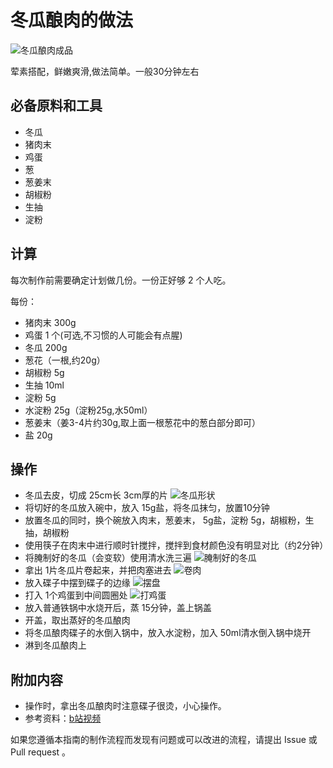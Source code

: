 # 冬瓜酿肉的做法

![冬瓜酿肉成品](./冬瓜酿肉成品.jpg)

荤素搭配，鲜嫩爽滑,做法简单。一般30分钟左右

## 必备原料和工具


- 冬瓜
- 猪肉末
- 鸡蛋
- 葱
- 葱姜末
- 胡椒粉
- 生抽
- 淀粉

## 计算

每次制作前需要确定计划做几份。一份正好够 2 个人吃。

每份：

- 猪肉末 300g
- 鸡蛋 1 个(可选,不习惯的人可能会有点腥)
- 冬瓜 200g
- 葱花（一根,约20g）
- 胡椒粉 5g
- 生抽 10ml
- 淀粉 5g
- 水淀粉 25g（淀粉25g,水50ml）
- 葱姜末（姜3-4片约30g,取上面一根葱花中的葱白部分即可） 
- 盐 20g

## 操作

- 冬瓜去皮，切成 25cm长 3cm厚的片
![冬瓜形状](./冬瓜形状.jpg)
- 将切好的冬瓜放入碗中，放入 15g盐，将冬瓜抹匀，放置10分钟
- 放置冬瓜的同时，换个碗放入肉末，葱姜末， 5g盐，淀粉 5g，胡椒粉，生抽，胡椒粉
- 使用筷子在肉末中进行顺时针搅拌，搅拌到食材颜色没有明显对比（约2分钟）
- 将腌制好的冬瓜（会变软）使用清水洗三遍
![腌制好的冬瓜](./腌制好的冬瓜.jpg)
- 拿出 1片冬瓜片卷起来，并把肉塞进去
![卷肉](./卷肉.jpg)
- 放入碟子中摆到碟子的边缘
![摆盘](./摆盘.jpg)
- 打入 1个鸡蛋到中间圆圈处
![打鸡蛋](./打鸡蛋.jpg)
- 放入普通铁锅中水烧开后，蒸 15分钟，盖上锅盖
- 开盖，取出蒸好的冬瓜酿肉
- 将冬瓜酿肉碟子的水倒入锅中，放入水淀粉，加入 50ml清水倒入锅中烧开
- 淋到冬瓜酿肉上
## 附加内容



- 操作时，拿出冬瓜酿肉时注意碟子很烫，小心操作。
- 参考资料：[b站视频](https://www.bilibili.com/video/BV1oF411F7wD?spm_id_from=333.337.search-card.all.click&vd_source=9f568660d497311d3f945e5dce319705)


如果您遵循本指南的制作流程而发现有问题或可以改进的流程，请提出 Issue 或 Pull request 。
